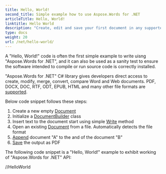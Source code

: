 ```yaml
---
title: Hello, World!
second_title: Simple example how to use Aspose.Words for .NET
articleTitle: Hello, World!
linktitle: Hello World
description: "Create, edit and save your first document in any supported format using Aspose.Words for .NET to experience its simplicity and power in C#."
type: docs
weight: 20
url: /net/hello-world/
---
```


A "Hello, World!" code is often the first simple example to write uisng "Aspose.Words for .NET", and it can also be used as a sanity test to ensure the software intended to compile or run source code is correctly installed.

"Aspose.Words for .NET" C# library gives developers direct access to create, modify, merge, convert, compare Word and Web documents. PDF, DOCX, DOC, RTF, ODT, EPUB, HTML and many other file formats are [supported](/words/net/supported-document-formats/).

Below code snippet follows these steps:

1. Create a new empty [Document](https://reference.aspose.com/words/net/aspose.words/document)
1. Initialize a [DocumentBuilder](https://reference.aspose.com/words/net/aspose.words/documentbuilder/) class
1. Insert text to the document start using simple [Write](https://reference.aspose.com/words/net/aspose.words/documentbuilder/write/) method
1. Open an existing [Document](https://reference.aspose.com/words/net/aspose.words/document/document/) from a file. Automatically detects the file format
1. [Append](https://reference.aspose.com/words/net/aspose.words/document/appenddocument/) document "A" to the and of the document "B"
1. [Save](https://reference.aspose.com/words/net/aspose.words/document/save/) the output as PDF

The following code snippet is a "Hello, World!" example to exhibit working of "Aspose.Words for .NET" API:

//HelloWorld
